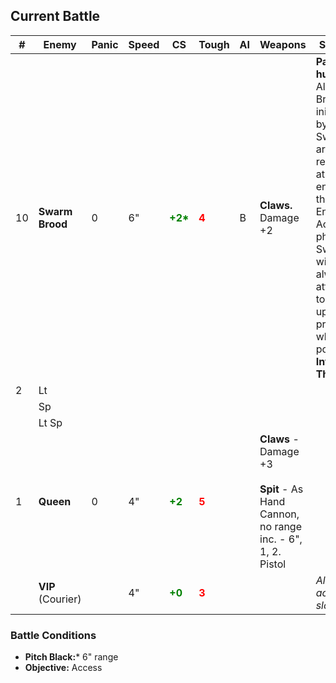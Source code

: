 ## Current Battle

| \#  | Enemy             | Panic | Speed | CS                                         | Tough                                  | AI  | Weapons                                                                                       | Special                                                                                                                                                                                |
| --- | ----------------- | ----- | ----- | ------------------------------------------ | -------------------------------------- | --- | --------------------------------------------------------------------------------------------- | -------------------------------------------------------------------------------------------------------------------------------------------------------------------------------------- |
| 10  | **Swarm Brood**   | 0     | 6"    | <strong style="color: green;">+2*</strong> | <strong style="color: red;">4</strong> | B   | **Claws.** Damage +2                                                                          | **Pack hunters:** All Brawls initiated by Swarm are resolved at the end of the Enemy Actions phase. Swarm will always attempt to gang up on prey, where possible. **Invasion Threat.** |
| 2   | Lt                |       |       |                                            |                                        |     |                                                                                               |                                                                                                                                                                                        |
|     | Sp                |       |       |                                            |                                        |     |                                                                                               |                                                                                                                                                                                        |
|     | Lt Sp             |       |       |                                            |                                        |     |                                                                                               |                                                                                                                                                                                        |
| 1   | **Queen**         | 0     | 4"    | <strong style="color: green;">+2</strong>  | <strong style="color: red;">5</strong> |     | **Claws** - Damage +3 <br><br>**Spit** - As Hand Cannon, no range inc. - 6", 1, 2. <br>Pistol |                                                                                                                                                                                        |
|     | **VIP** (Courier) |       | 4"    | <strong style="color: green;">+0</strong>  | <strong style="color: red;">3</strong> |     |                                                                                               | *Always acts slow*                                                                                                                                                                     |

### Battle Conditions
* **Pitch Black:*** 6" range
* **Objective:** Access
